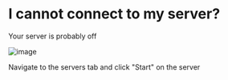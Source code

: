 # I cannot connect to my server?

Your server is probably off

![image](https://user-images.githubusercontent.com/57566773/151210058-22a2f200-6d1e-4fcd-a2c7-5afe98eccc2b.png)

Navigate to the servers tab and click "Start" on the server
